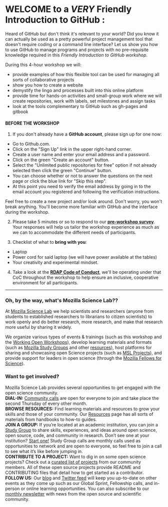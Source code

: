 # WELCOME to a _VERY_ Friendly Introduction to GitHub :

Heard of GitHub but don't think it's relevant to your world?  Did you know it can actually be used as a pretty powerful project management tool that doesn't require coding or a command line interface?  Let us show you how to use GitHub to manage programs and projects with no pre-requisite knowledge required in this *Friendly Introduction to GitHub workshop*.

During this 4-hour workshop we will:
* provide examples of how this flexible tool can be used for managing all sorts of collaborative projects 
* show you how to create a website
* demystify the lingo and processes built into this online platform
* provide time for hands-on activities and small-group work where we will create repositories, work with labels, set milestones and assign tasks
* look at the tools complementary to GitHub such as gh-pages and gitbook

#### BEFORE THE WORKSHOP
1. If you don't already have a **GitHub account**, please sign up for one now: 
  * Go to Github.com.  
  * Click on the "Sign Up" link in the upper right-hand corner. 
  * Create a user name and enter your email address and a password.
  * Click on the green "Create an account" button.
  * Select the "Unlimited public repositories for free" option if not already selected then click the green "Continue" button.
  * You can choose whether or not to answer the questions on the next page or click the blue link for "Skip this step".
  * At this point you need to verify the email address by going in to the email account you registered and following the verification instructions.  
  
Feel free to create a new project and/or look around.  Don't worry, you won't break anything.  You'll become more familiar with GitHub and the interface during the workshop.

2. Please take 5 minutes or so to respond to our [**pre-workshop survey**](https://docs.google.com/forms/d/e/1FAIpQLSft9j-VxZdqszo747JBtigIggkWDoe17H8SrYj12IpR6NK7Fg/viewform?usp=sf_link).  Your responses will help us tailor the workshop experience as much as we can to accommodate the different needs of participants.

3. Checklist of what to **bring with you**:
  * Laptop
  * Power cord for said laptop (we will have power available at the tables)
  * Your creativity and experimental mindset.
  
4. Take a look at the [**RDAP Code of Conduct**](http://www.asis.org/rdap/code-of-conduct/), we'll be operating under that CoC throughout the workshop to help ensure an inclusive, cooperative environment for all participants.

***

### Oh, by the way, what's Mozilla Science Lab?? 
At [Mozilla Science Lab](https://science.mozilla.org/) we help scientists and researchers (anyone from students to established researchers to librarians to citizen scientists) to work openly and do better research, more research, and make that research more useful by sharing it widely.

We organize various types of events & trainings (such as this workshop and the [Working Open Workshops](https://mozillascience.github.io/WOW-2017/)), develop learning materials and formats (such as [Mozilla Study Groups](https://science.mozilla.org/programs/studygroups) and other [resources](https://science.mozilla.org/resources)), host platforms for sharing and showcasing open Science projects (such as [MSL Projects](https://science.mozilla.org/projects)), and provide support for leaders in open science (through the [Mozilla Fellows for Science](https://science.mozilla.org/programs/fellowships)).

### Want to get involved?
Mozilla Science Lab provides several opportunities to get engaged with the open science community.  
**DIAL-IN:** [Community calls](https://wiki.mozilla.org/ScienceLab/Calls) are open for everyone to join and take place the second Thursday of every other month.  
**BROWSE RESOURCES:** Find learning materials and resources to grow your skills and those of your community.  Our [Resources](https://science.mozilla.org/resources) page has all sorts of materials from handbooks to how-to guides.  
**JOIN A GROUP:** If you’re located at an academic institution, you can join a [Study Group](https://science.mozilla.org/programs/studygroups) to share skills, experiences, and ideas around open science, open source, code, and community in research.  Don’t see one at your institution? [Start one!](https://science.mozilla.org/programs/studygroups/run)  Study Group calls are monthly calls used as opportunities to network and are open to everyone, so feel free to join a call to see what it’s like before jumping in.  
**CONTRIBUTE TO A PROJECT:** Want to dig in on some open science projects?  Check out a [curated list of projects](https://science.mozilla.org/projects) from our community members.  All of these open source projects provide README and CONTRIBUTING files that detail how to get started as a contributor.  
**FOLLOW US:** Our [blog](https://science.mozilla.org/blog) and [Twitter feed](https://twitter.com/MozillaScience) will keep you up-to-date on other events as they come up such as our Global Sprint, Fellowship calls, and in-person or online learning opportunities.  You can also subscribe to our [monthly newsletter](http://tinyletter.com/sciencelab) with news from the open source and scientific community.
